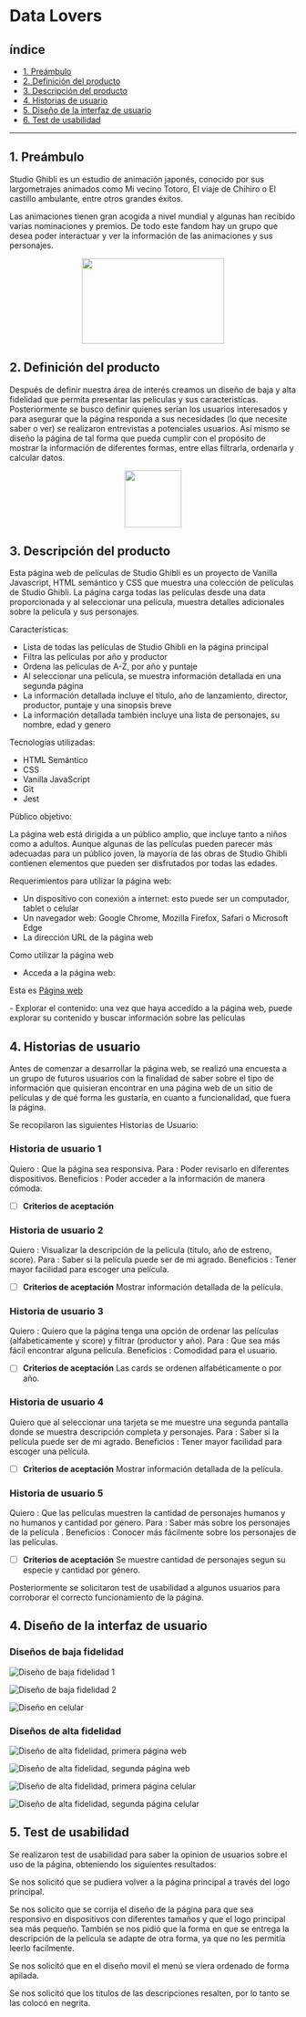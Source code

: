# Data Lovers

## índice 

* [1. Preámbulo](#1-preámbulo)
* [2. Definición del producto](#2-definición-del-producto)
* [3. Descripción del producto](#3-descripción-del-producto)
* [4. Historias de usuario](#4-historias-de-usuario) 
* [5. Diseño de la interfaz de usuario](#5-diseño-de-la-interfaz-de-usuario)
* [6. Test de usabilidad](#6-test-de-usabilidad) 

***

## 1. Preámbulo

Studio Ghibli es un estudio de animación japonés, conocido por sus largometrajes animados como Mi vecino Totoro, El viaje de Chihiro o El castillo ambulante, entre otros grandes éxitos.

Las animaciones tienen gran acogida a nivel mundial y algunas han recibido varias nominaciones y premios. De todo este fandom hay un grupo que desea poder interactuar y ver la información de las animaciones y sus personajes.

<p align="center">
<img src="https://cdn.worldvectorlogo.com/logos/studio-ghibli-logo.svg" width="250px" height="150px">
</p>

## 2. Definición del producto

Después de definir nuestra área de interés creamos un diseño de baja y alta fidelidad que permita presentar las peliculas y sus caracteristicas. Posteriormente se busco definir quienes serían los usuarios interesados y para asegurar que la página responda a sus necesidades (lo que necesite saber o ver) se realizaron entrevistas a potenciales usuarios. Así mismo se diseño la página de tal forma que pueda cumplir con el propósito de mostrar la información de diferentes formas, entre ellas filtrarla, ordenarla y calcular datos.   

<p align="center">
<img src="https://ghibli-park.jp/site/img/index/kuro02.svg" width="100px" height="100px">
</p>

## 3. Descripción del producto

Esta página web de películas de Studio Ghibli es un proyecto de Vanilla Javascript, HTML semántico y CSS que muestra una colección de películas de Studio Ghibli. La página carga todas las películas desde una data proporcionada y al seleccionar una película, muestra detalles adicionales sobre la pelicula y sus personajes.

Características:
  - Lista de todas las películas de Studio Ghibli en la página principal
  - Filtra las películas por año y productor
  - Ordena las películas de A-Z, por año y puntaje
  - Al seleccionar una película, se muestra información detallada en una segunda página
  - La información detallada incluye el título, año de lanzamiento, director, productor, puntaje  y una sinopsis breve
  - La información detallada también incluye una lista de personajes, su nombre, edad y genero

Tecnologías utilizadas:
  - HTML Semántico
  - CSS
  - Vanilla JavaScript
  - Git
  - Jest 

Público objetivo:

La página web está dirigida a un público amplio, que incluye tanto a niños como a adultos. Aunque algunas de las películas pueden parecer más adecuadas para un público joven, la mayoría de las obras de Studio Ghibli contienen elementos que pueden ser disfrutados por todas las edades.

Requerimientos para utilizar la página web:

  - Un dispositivo con conexión a internet: esto puede ser un  computador, tablet o celular
  - Un navegador web: Google Chrome, Mozilla Firefox, Safari o Microsoft Edge
  - La dirección URL de la página web
    
Como utilizar la página web

  - Acceda a la página web: 
  <p>Esta es <a href="https://jackelinegs.github.io/DEV005-data-lovers/src/" title="Página web"> Página web</a></p>
  - Explorar el contenido: una vez que haya accedido a la página web, puede explorar su contenido y buscar información sobre las películas


## 4. Historias de usuario

Antes de comenzar a desarrollar la página web, se realizó una encuesta a un grupo de futuros usuarios con la finalidad de saber sobre el tipo de información que quisieran encontrar en una página web de un sitio de películas y de qué forma les gustaría, en cuanto a funcionalidad, que fuera la página.

Se recopilaron las siguientes Historias de Usuario:

### Historia de usuario 1 
Quiero : Que la página sea responsiva. 
Para : Poder revisarlo en diferentes dispositivos. 
Beneficios : Poder acceder a la información de manera cómoda.

- [ ] **Criterios de aceptación**

### Historia de usuario 2
Quiero : Visualizar la descripción de la película (titulo, año de estreno, score).
Para : Saber si la película puede ser de mi agrado.
Beneficios : Tener mayor facilidad para escoger una película.

- [ ] **Criterios de aceptación**
Mostrar información detallada de la película.

### Historia de usuario 3
Quiero : Quiero que la página tenga una opción de ordenar las películas (alfabeticamente y score) y filtrar (productor y año).
Para : Que sea más fácil encontrar alguna película.
Beneficios : Comodidad para el usuario.

- [ ] **Criterios de aceptación**
Las cards se ordenen alfabéticamente o por año.

### Historia de usuario 4
Quiero que al seleccionar una tarjeta se me muestre una segunda pantalla donde se muestra descripción completa y personajes.
Para : Saber si la película puede ser de mi agrado.
Beneficios : Tener mayor facilidad para escoger una película.

- [ ] **Criterios de aceptación**
Mostrar información detallada de la película.

### Historia de usuario 5
Quiero : Que las películas muestren la cantidad de personajes humanos y no humanos y cantidad por género. 
Para : Saber más sobre los personajes de la película .
Beneficios : Conocer más fácilmente sobre los personajes de las películas. 

- [ ] **Criterios de aceptación**
Se muestre cantidad de personajes segun su especie y cantidad por género.

Posteriormente se solicitaron test de usabilidad a algunos usuarios para corroborar el correcto funcionamiento de la página.

## 4. Diseño de la interfaz de usuario

  ### Diseños de baja fidelidad

  ![Diseño de baja fidelidad 1](/dise%C3%B1os/dise%C3%B1o_baja_fidelidad/baja_fidelidad_uno.PNG)

  ![Diseño de baja fidelidad 2](/dise%C3%B1os/dise%C3%B1o_baja_fidelidad/baja_fidelidad_dos.PNG)

  ![Diseño en celular](/dise%C3%B1os/dise%C3%B1o_baja_fidelidad/baja_fidelidad_celular.PNG)

  ### Diseños de alta fidelidad

  ![Diseño de alta fidelidad, primera página web](/dise%C3%B1os/dise%C3%B1o_alta_fidelidad/pagina1_web.png)

  ![Diseño de alta fidelidad, segunda página web](/dise%C3%B1os/dise%C3%B1o_alta_fidelidad/pagina2_web.png)

  ![Diseño de alta fidelidad, primera página celular](/dise%C3%B1os/dise%C3%B1o_alta_fidelidad/pagina1_iphone.png)

  ![Diseño de alta fidelidad, segunda página celular](/dise%C3%B1os/dise%C3%B1o_alta_fidelidad/pagina2_iphone.png)

  
## 5. Test de usabilidad

Se realizaron test de usabilidad para saber la opinion de usuarios sobre el uso de la página, obteniendo los siguientes resultados:

Se nos solicitó que se pudiera volver a la página principal a través del logo principal.

Se nos solicito que se corrija el diseño de la página para que sea responsivo en dispositivos con diferentes tamaños y que el logo principal sea más pequeño. También se nos pidió que la forma en que se entrega la descripción de la película se adapte de otra forma, ya que no les permitía leerlo facilmente.

Se nos solicitó que en el diseño movil el menú se viera ordenado de forma apilada.

Se nos solicitó que los titulos de las descripciones resalten, por lo tanto se las colocó en negrita.

